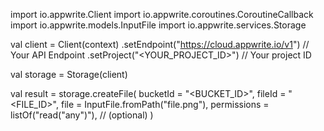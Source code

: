 import io.appwrite.Client
import io.appwrite.coroutines.CoroutineCallback
import io.appwrite.models.InputFile
import io.appwrite.services.Storage

val client = Client(context)
    .setEndpoint("https://cloud.appwrite.io/v1") // Your API Endpoint
    .setProject("&lt;YOUR_PROJECT_ID&gt;") // Your project ID

val storage = Storage(client)

val result = storage.createFile(
    bucketId = "<BUCKET_ID>", 
    fileId = "<FILE_ID>", 
    file = InputFile.fromPath("file.png"), 
    permissions = listOf("read("any")"), // (optional)
)